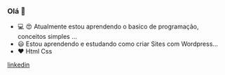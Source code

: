 
<!--
**Lucianevianagbi/Lucianevianagbi** is a ✨ _special_ ✨ repository because its `README.md` (this file) appears on your GitHub profile.

Here are some ideas to get you started:

- 🔭 I’m currently working on ...
- 🌱 I’m currently learning ...
- 👯 I’m looking to collaborate on ...
- 🤔 I’m looking for help with ...
- 💬 Ask me about ...
- 📫 How to reach me: ...
- 😄 Pronouns: ...
- ⚡ Fun fact: ...
-->


### Olá 👋

- 💻 😍 Atualmente estou aprendendo o  basico de programação, conceitos simples ...
- 😃 Estou  aprendendo e estudando como criar Sites com Wordpress...
-  ❤ Html Css

[linkedin](https://www.linkedin.com/in/luciane-viana-38890a182?lipi=urn%3Ali%3Apage%3Ad_flagship3_profile_view_base_contact_details%3Bwh6PY5XDSTiXtWf88CG0Qw%3D%3D/)


